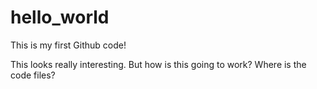 # hello_world
This is my first Github code! 

This looks really interesting. But how is this going to work? Where is the code files?

